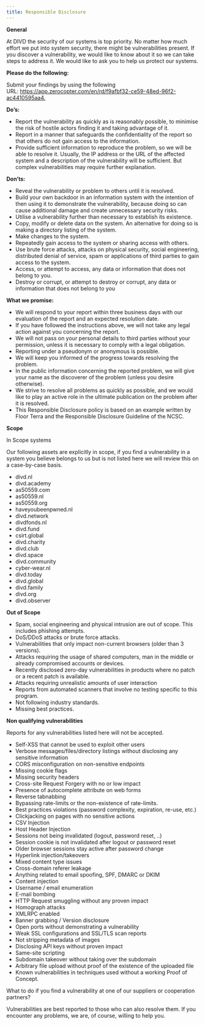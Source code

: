 ```yaml
---
title: Responsible Disclosure
---
```

**General**

At DIVD the security of our systems is top priority. No matter how much effort we put into system security, there might be vulnerabilities present. If you discover a vulnerability, we would like to know about it so we can take steps to address it. We would like to ask you to help us protect our systems.

**Please do the following:**

Submit your findings by using the following URL: <https://app.zerocopter.com/en/rd/f9afbf32-ce59-48ed-96f2-ac4410595aa4.>

**Do’s:**

* Report the vulnerability as quickly as is reasonably possible, to minimise the risk of hostile actors finding it and taking advantage of it.
* Report in a manner that safeguards the confidentiality of the report so that others do not gain access to the information.
* Provide sufficient information to reproduce the problem, so we will be able to resolve it. Usually, the IP address or the URL of the affected system and a description of the vulnerability will be sufficient. But complex vulnerabilities may require further explanation.

**Don’ts:**

* Reveal the vulnerability or problem to others until it is resolved.
* Build your own backdoor in an information system with the intention of then using it to demonstrate the vulnerability, because doing so can cause additional damage and create unnecessary security risks.
* Utilise a vulnerability further than necessary to establish its existence.
* Copy, modify or delete data on the system. An alternative for doing so is making a directory listing of the system.
* Make changes to the system.
* Repeatedly gain access to the system or sharing access with others.
* Use brute force attacks, attacks on physical security, social engineering, distributed denial of service, spam or applications of third parties to gain access to the system.
* Access, or attempt to access, any data or information that does not belong to you.
* Destroy or corrupt, or attempt to destroy or corrupt, any data or information that does not belong to you

**What we promise:**

* We will respond to your report within three business days with our evaluation of the report and an expected resolution date.
* If you have followed the instructions above, we will not take any legal action against you concerning the report.
* We will not pass on your personal details to third parties without your permission, unless it is necessary to comply with a legal obligation.
* Reporting under a pseudonym or anonymous is possible.
* We will keep you informed of the progress towards resolving the problem.
* In the public information concerning the reported problem, we will give your name as the discoverer of the problem (unless you desire otherwise).
* We strive to resolve all problems as quickly as possible, and we would like to play an active role in the ultimate publication on the problem after it is resolved.
* This Responsible Disclosure policy is based on an example written by Floor Terra and the Responsible Disclosure Guideline of the NCSC.

**Scope**

In Scope systems

Our following assets are explicitly in scope, if you find a vulnerability in a system you believe belongs to us but is not listed here we will review this on a case-by-case basis.

* 	divd.nl
* 	divd.academy
* 	as50559.com
* 	as50559.nl
* 	as50559.org
* 	haveyoubeenpwned.nl
* 	divd.network
* 	divdfonds.nl
* 	divd.fund
* 	csirt.global
* 	divd.charity
* 	divd.club
* 	divd.space
* 	divd.community
* 	cyber-wear.nl
* 	divd.today
* 	divd.global
* 	divd.family
* 	divd.org
* 	divd.observer

**Out of Scope**

* Spam, social engineering and physical intrusion are out of scope. This includes phishing attempts.
* DoS/DDoS attacks or brute force attacks.
* Vulnerabilities that only impact non-current browsers (older than 3 versions).
* Attacks requiring the usage of shared computers, man in the middle or already compromised accounts or devices.
* Recently disclosed zero-day vulnerabilities in products where no patch or a recent patch is available.
* Attacks requiring unrealistic amounts of user interaction
* Reports from automated scanners that involve no testing specific to this program.
* Not following industry standards.
* Missing best practices.

**Non qualifying vulnerabilities**

Reports for any vulnerabilities listed here will not be accepted.

* Self-XSS that cannot be used to exploit other users
* Verbose messages/files/directory listings without disclosing any sensitive information
* CORS misconfiguration on non-sensitive endpoints
* Missing cookie flags
* Missing security headers
* Cross-site Request Forgery with no or low impact
* Presence of autocomplete attribute on web forms
* Reverse tabnabbing
* Bypassing rate-limits or the non-existence of rate-limits.
* Best practices violations (password complexity, expiration, re-use, etc.)
* Clickjacking on pages with no sensitive actions
* CSV Injection
* Host Header Injection
* Sessions not being invalidated (logout, password reset, ..)
* Session cookie is not invalidated after logout or password reset
* Older browser sessions stay active after password change
* Hyperlink injection/takeovers
* Mixed content type issues
* Cross-domain referer leakage
* Anything related to email spoofing, SPF, DMARC or DKIM
* Content injection
* Username / email enumeration
* E-mail bombing
* HTTP Request smuggling without any proven impact
* Homograph attacks
* XMLRPC enabled
* Banner grabbing / Version disclosure
* Open ports without demonstrating a vulnerability
* Weak SSL configurations and SSL/TLS scan reports
* Not stripping metadata of images
* Disclosing API keys without proven impact
* Same-site scripting
* Subdomain takeover without taking over the subdomain
* Arbitrary file upload without proof of the existence of the uploaded file
* Known vulnerabilities in techniques used without a working Proof of Concept.

What to do if you find a vulnerability at one of our suppliers or cooperation partners?

Vulnerabilities are best reported to those who can also resolve them. If you encounter any problems, we are, of course, willing to help you.
